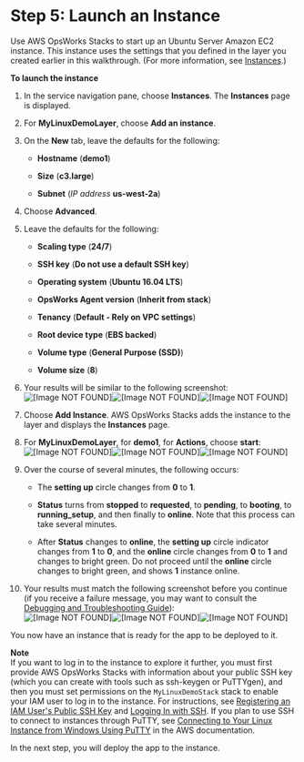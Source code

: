 # Step 5: Launch an Instance<a name="gettingstarted-linux-launch-instance"></a>

Use AWS OpsWorks Stacks to start up an Ubuntu Server Amazon EC2 instance\. This instance uses the settings that you defined in the layer you created earlier in this walkthrough\. \(For more information, see [Instances](workinginstances.md)\.\)

**To launch the instance**

1. In the service navigation pane, choose **Instances**\. The **Instances** page is displayed\.

1. For **MyLinuxDemoLayer**, choose **Add an instance**\.

1. On the **New** tab, leave the defaults for the following:

   + **Hostname** \(**demo1**\)

   + **Size** \(**c3\.large**\)

   + **Subnet** \(*IP address* **us\-west\-2a**\)

1. Choose **Advanced**\.

1. Leave the defaults for the following:

   + **Scaling type** \(**24/7**\)

   + **SSH key** \(**Do not use a default SSH key**\)

   + **Operating system** \(**Ubuntu 16\.04 LTS**\)

   + **OpsWorks Agent version** \(**Inherit from stack**\)

   + **Tenancy** \(**Default \- Rely on VPC settings**\)

   + **Root device type** \(**EBS backed**\)

   + **Volume type** \(**General Purpose \(SSD\)**\)

   + **Volume size** \(**8**\)

1. Your results will be similar to the following screenshot:  
![\[Image NOT FOUND\]](http://docs.aws.amazon.com/opsworks/latest/userguide/)![\[Image NOT FOUND\]](http://docs.aws.amazon.com/opsworks/latest/userguide/)![\[Image NOT FOUND\]](http://docs.aws.amazon.com/opsworks/latest/userguide/)

1. Choose **Add Instance**\. AWS OpsWorks Stacks adds the instance to the layer and displays the **Instances** page\.

1. For **MyLinuxDemoLayer**, for **demo1**, for **Actions**, choose **start**:  
![\[Image NOT FOUND\]](http://docs.aws.amazon.com/opsworks/latest/userguide/)![\[Image NOT FOUND\]](http://docs.aws.amazon.com/opsworks/latest/userguide/)![\[Image NOT FOUND\]](http://docs.aws.amazon.com/opsworks/latest/userguide/)

1. Over the course of several minutes, the following occurs:

   + The **setting up** circle changes from **0** to **1**\. 

   + **Status** turns from **stopped** to **requested**, to **pending**, to **booting**, to **running\_setup**, and then finally to **online**\. Note that this process can take several minutes\.

   + After **Status** changes to **online**, the **setting up** circle indicator changes from **1** to **0**, and the **online** circle changes from **0** to **1** and changes to bright green\. Do not proceed until the **online** circle changes to bright green, and shows **1** instance online\. 

1. Your results must match the following screenshot before you continue \(if you receive a failure message, you may want to consult the [Debugging and Troubleshooting Guide](troubleshoot.md)\):  
![\[Image NOT FOUND\]](http://docs.aws.amazon.com/opsworks/latest/userguide/)![\[Image NOT FOUND\]](http://docs.aws.amazon.com/opsworks/latest/userguide/)![\[Image NOT FOUND\]](http://docs.aws.amazon.com/opsworks/latest/userguide/)

You now have an instance that is ready for the app to be deployed to it\. 

**Note**  
If you want to log in to the instance to explore it further, you must first provide AWS OpsWorks Stacks with information about your public SSH key \(which you can create with tools such as ssh\-keygen or PuTTYgen\), and then you must set permissions on the `MyLinuxDemoStack` stack to enable your IAM user to log in to the instance\. For instructions, see [Registering an IAM User's Public SSH Key](security-settingsshkey.md) and [Logging In with SSH](workinginstances-ssh.md)\. If you plan to use SSH to connect to instances through PuTTY, see [Connecting to Your Linux Instance from Windows Using PuTTY](http://docs.aws.amazon.com/AWSEC2/latest/UserGuide/putty.html) in the AWS documentation\.

In the next step, you will deploy the app to the instance\.